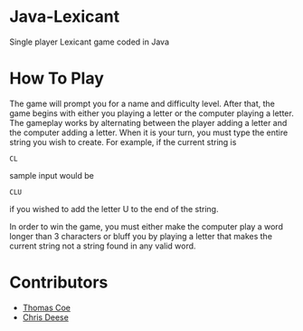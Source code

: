 # Java-Lexicant

Single player Lexicant game coded in Java

# How To Play
The game will prompt you for a name and difficulty level. After that, the game
begins with either you playing a letter or the computer playing a letter. The
gameplay works by alternating between the player adding a letter and the
computer adding a letter. When it is your turn, you must type the entire string
you wish to create. For example, if the current string is 

    CL
    
sample input would be

    CLU
    
if you wished to add the letter U to the end of the string.

In order to win the game, you must either make the computer play a word longer
than 3 characters or bluff you by playing a letter that makes the current string
not a string found in any valid word.

# Contributors
  * [Thomas Coe](https://github.com/thomascoe)
  * [Chris Deese](https://github.com/ChrisDeese)
